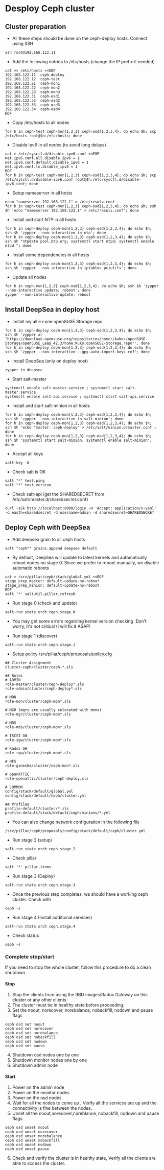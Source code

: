 # Desploy Ceph cluster

## Cluster preparation

  * All these steps should be done on the ceph-deploy hosts. Connect using SSH

```
ssh root@192.168.122.11
```

  * Add the following entries to /etc/hosts (change the IP prefix if needed)

```
cat >> /etc/hosts <<EOF
192.168.122.11  ceph-deploy
192.168.122.12  ceph-test
192.168.122.21  ceph-mon1
192.168.122.22  ceph-mon2
192.168.122.23  ceph-mon3
192.168.122.31  ceph-osd1
192.168.122.32  ceph-osd2
192.168.122.33  ceph-osd3
192.168.122.34  ceph-osd4
EOF
```

  * Copy /etc/hosts to all nodes

```
for h in ceph-test ceph-mon{1,2,3} ceph-osd{1,2,3,4}; do echo $h; scp /etc/hosts root@$h:/etc/hosts; done
```

  * Disable ipv6 in all nodes (to avoid long delays)

```
cat > /etc/sysctl.d/disable-ipv6.conf <<EOF
net.ipv6.conf.all.disable_ipv6 = 1
net.ipv6.conf.default.disable_ipv6 = 1
net.ipv6.conf.lo.disable_ipv6 = 1
EOF
for h in ceph-test ceph-mon{1,2,3} ceph-osd{1,2,3,4}; do echo $h; scp /etc/sysctl.d/disable-ipv6.conf root@$h:/etc/sysctl.d/disable-ipv6.conf; done
```

  * Setup nameserver in all hosts

```
echo "nameserver 192.168.122.1" > /etc/resolv.conf
for h in ceph-test ceph-mon{1,2,3} ceph-osd{1,2,3,4}; do echo $h; ssh $h 'echo "nameserver 192.168.122.1" > /etc/resolv.conf'; done
```

  * Install and start NTP in all hosts

```
for h in ceph-deploy ceph-mon{1,2,3} ceph-osd{1,2,3,4}; do echo $h; ssh $h 'zypper --non-interactive in ntp'; done
for h in ceph-deploy ceph-mon{1,2,3} ceph-osd{1,2,3,4}; do echo $h; ssh $h "ntpdate pool.ntp.org; systemctl start ntpd; systemctl enable ntpd "; done
```

  * Install some dependencies in all hosts

```
for h in ceph-deploy ceph-mon{1,2,3} ceph-osd{1,2,3,4}; do echo $h; ssh $h 'zypper --non-interactive in iptables pciutils'; done
```

  * Update all nodes

```
for h in ceph-mon{1,2,3} ceph-osd{1,2,3,4}; do echo $h; ssh $h 'zypper --non-interactive update; reboot'; done
zypper --non-interactive update; reboot
```

## Install DeepSea in deploy host

  * Install my all-in-one openSUSE Storage repo

```
for h in ceph-deploy ceph-mon{1,2,3} ceph-osd{1,2,3,4}; do echo $h; ssh $h 'zypper ar "https://download.opensuse.org/repositories/home:/kuko:/openSUSE-Storage/openSUSE_Leap_42.3/home:kuko:openSUSE-Storage.repo"'; done
for h in ceph-deploy ceph-mon{1,2,3} ceph-osd{1,2,3,4}; do echo $h; ssh $h 'zypper --non-interactive --gpg-auto-import-keys ref'; done
```

  * Install DeepSea (only on deploy host)

```
zypper in deepsea
```

  * Start salt-master

```
systemctl enable salt-master.service ; systemctl start salt-master.service
systemctl enable salt-api.service ; systemctl start salt-api.service
```

  * Install and start salt-minion in all hosts

```
for h in ceph-deploy ceph-mon{1,2,3} ceph-osd{1,2,3,4}; do echo $h; ssh $h 'zypper --non-interactive in salt-minion'; done
for h in ceph-deploy ceph-mon{1,2,3} ceph-osd{1,2,3,4}; do echo $h; ssh $h 'echo "master: ceph-deploy" > /etc/salt/minion.d/master.conf'; done
for h in ceph-deploy ceph-mon{1,2,3} ceph-osd{1,2,3,4}; do echo $h; ssh $h 'systemctl start salt-minion; systemctl enable salt-minion'; done
```

  * Accept all keys

```
salt-key -A
```

  * Check salt is OK

```
salt "*" test.ping
salt "*" test.version
```
  * Check salt-api (get the SHAREDSECRET from /etc/salt/master.d/sharedsecret.conf)

```
curl -sSk http://localhost:8000/login -H 'Accept: application/x-yaml' -d eauth=sharedsecret -d username=admin -d sharedsecret=SHAREDSECRET
```

## Deploy Ceph with DeepSea


  * Add deepsea grain to all ceph hosts

```
salt "ceph*" grains.append deepsea default
```

  * By default, DeepSea will update to latest kernels and automatically reboot nodes no stage 0. Since we prefer to reboot manually, we disable automatic reboots

```
cat > /srv/pillar/ceph/stack/global.yml <<EOF
stage_prep_master: default-update-no-reboot
stage_prep_minion: default-update-no-reboot
EOF
salt '*' saltutil.pillar_refresh
```

  * Run stage 0 (check and update)

```
salt-run state.orch ceph.stage.0
```

  * You may get some errors regarding kernel version checking. Don't worry, it's not critical (I will fix it ASAP)

  * Run stage 1 (discover)

 ```
salt-run state.orch ceph.stage.1
```

  * Setup policy  /srv/pillar/ceph/proposals/policy.cfg

```
## Cluster Assignment
cluster-ceph/cluster/ceph-*.sls

## Roles
# ADMIN
role-master/cluster/ceph-deploy*.sls
role-admin/cluster/ceph-deploy*.sls

# MON
role-mon/cluster/ceph-mon*.sls

# MGR (mgrs are usually colocated with mons)
role-mgr/cluster/ceph-mon*.sls

# MDS
role-mds/cluster/ceph-mon*.sls

# ISCSI GW
role-igw/cluster/ceph-mon*.sls

# Rados GW
role-rgw/cluster/ceph-mon*.sls

# NFS
role-ganesha/cluster/ceph-mon*.sls

# openATTIC
role-openattic/cluster/ceph-deploy.sls

# COMMON
config/stack/default/global.yml
config/stack/default/ceph/cluster.yml

## Profiles
profile-default/cluster/*.sls
profile-default/stack/default/ceph/minions/*.yml
```

  * You can also change network configuration in the following file

```
/srv/pillar/ceph/proposals/config/stack/default/ceph/cluster.yml
```

  * Run stage 2 (setup)

```
salt-run state.orch ceph.stage.2
```

  * Check pillar

```
salt '*' pillar.items
```

  * Run stage 3 (Deploy)

```
salt-run state.orch ceph.stage.3
```

  * Once the previous step completes, we should have a working ceph cluster. Check with

```
ceph -s
```

  * Run stage 4 (Install additional services) 

```
salt-run state.orch ceph.stage.4
```

  * Check status

```
ceph -s
```

### Complete stop/start

If you need to stop the whole cluster, follow this procedure to do a clean shutdown

#### Stop

  1. Stop the clients from using the RBD images/Rados Gateway on this cluster or any other clients.
  2. The cluster must be in healthy state before proceeding.
  3. Set the noout, norecover, norebalance, nobackfill, nodown and pause flags

```
ceph osd set noout
ceph osd set norecover
ceph osd set norebalance
ceph osd set nobackfill
ceph osd set nodown
ceph osd set pause
```

  4. Shutdown osd nodes one by one
  5. Shutdown monitor nodes one by one
  6. Shutdown admin node

#### Start

  1. Power on the admin node
  2. Power on the monitor nodes
  3. Power on the osd nodes
  4. Wait for all the nodes to come up , Verify all the services are up and the connectivity is fine between the nodes.
  5. Unset all the noout,norecover,noreblance, nobackfill, nodown and pause flags.

```
ceph osd unset noout
ceph osd unset norecover
ceph osd unset norebalance
ceph osd unset nobackfill
ceph osd unset nodown
ceph osd unset pause
```

  6. Check and verify the cluster is in healthy state, Verify all the clients are able to access the cluster.

